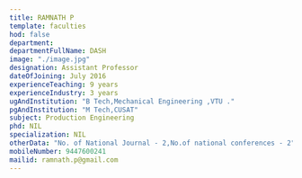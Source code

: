 ```yaml
---
title: RAMNATH P
template: faculties
hod: false
department:
departmentFullName: DASH
image: "./image.jpg"
designation: Assistant Professor
dateOfJoining: July 2016
experienceTeaching: 9 years
experienceIndustry: 3 years
ugAndInstitution: "B Tech,Mechanical Engineering ,VTU ."
pgAndInstitution: "M Tech,CUSAT"
subject: Production Engineering
phd: NIL
specialization: NIL
otherData: "No. of National Journal - 2,No.of national conferences - 2"
mobileNumber: 9447600241
mailid: ramnath.p@gmail.com
---
```

